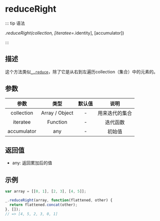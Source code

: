 # reduceRight

::: tip 语法

_.reduceRight(collection, [iteratee=_.identity], [accumulator])

:::

## 描述

这个方法类似[`_.reduce`](/Collection/reduce)，除了它是从右到左遍历collection（集合）中的元素的。

## 参数

|    参数    |      类型      | 默认值 |      说明      |
| :--------: | :------------: | :----: | :------------: |
| collection | Array / Object |   -    | 用来迭代的集合 |
|  iteratee  |    Function    |   -    |    迭代函数    |
|  accumulator  |    any    |   -    |    初始值    |

## 返回值

+ any: 返回累加后的值

## 示例

```js
var array = [[0, 1], [2, 3], [4, 5]];

_.reduceRight(array, function(flattened, other) {
  return flattened.concat(other);
}, []);
// => [4, 5, 2, 3, 0, 1]
```
